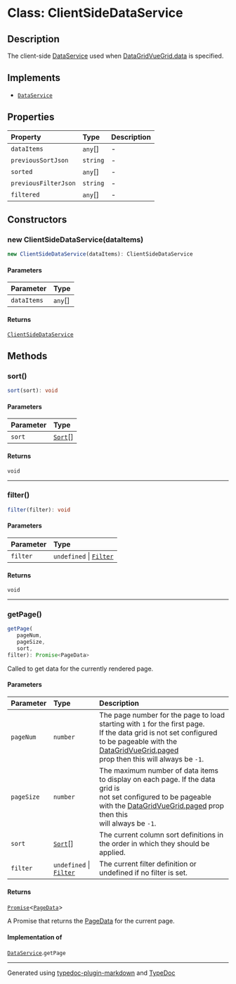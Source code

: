 # Class: ClientSideDataService

## Description

The client-side [DataService](../interfaces/DataService.md) used when [DataGridVueGrid.data](../DataGridVueGrid/README.md) is specified.

## Implements

- [`DataService`](../interfaces/DataService.md)

## Properties

| Property | Type | Description |
| :------ | :------ | :------ |
| `dataItems` | `any`[] | - |
| `previousSortJson` | `string` | - |
| `sorted` | `any`[] | - |
| `previousFilterJson` | `string` | - |
| `filtered` | `any`[] | - |

## Constructors

### new ClientSideDataService(dataItems)

```ts
new ClientSideDataService(dataItems): ClientSideDataService
```

#### Parameters

| Parameter | Type |
| :------ | :------ |
| `dataItems` | `any`[] |

#### Returns

[`ClientSideDataService`](ClientSideDataService.md)

## Methods

### sort()

```ts
sort(sort): void
```

#### Parameters

| Parameter | Type |
| :------ | :------ |
| `sort` | [`Sort`](../interfaces/Sort.md)[] |

#### Returns

`void`

***

### filter()

```ts
filter(filter): void
```

#### Parameters

| Parameter | Type |
| :------ | :------ |
| `filter` | `undefined` \| [`Filter`](../interfaces/Filter.md) |

#### Returns

`void`

***

### getPage()

```ts
getPage(
   pageNum, 
   pageSize, 
   sort, 
filter): Promise<PageData>
```

Called to get data for the currently rendered page.

#### Parameters

| Parameter | Type | Description |
| :------ | :------ | :------ |
| `pageNum` | `number` | The page number for the page to load starting with `1` for the first page.<br />If the data grid is not set configured to be pageable with the [DataGridVueGrid.paged](../DataGridVueGrid/README.md)<br />prop then this will always be `-1`. |
| `pageSize` | `number` | The maximum number of data items to display on each page. If the data grid is<br />not set configured to be pageable with the [DataGridVueGrid.paged](../DataGridVueGrid/README.md) prop then this<br />will always be `-1`. |
| `sort` | [`Sort`](../interfaces/Sort.md)[] | The current column sort definitions in the order in which they should be applied. |
| `filter` | `undefined` \| [`Filter`](../interfaces/Filter.md) | The current filter definition or undefined if no filter is set. |

#### Returns

[`Promise`]( https://developer.mozilla.org/en-US/docs/Web/JavaScript/Reference/Global_Objects/Promise )\<[`PageData`](../interfaces/PageData.md)\>

A Promise that returns the [PageData](../interfaces/PageData.md) for the current page.

#### Implementation of

[`DataService`](../interfaces/DataService.md).`getPage`

***

Generated using [typedoc-plugin-markdown](https://www.npmjs.com/package/typedoc-plugin-markdown) and [TypeDoc](https://typedoc.org/)
